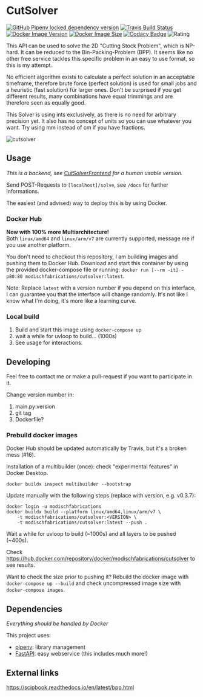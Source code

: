 # CutSolver

[![GitHub Pipenv locked dependency version](https://img.shields.io/github/pipenv/locked/dependency-version/modischfabrications/cutsolver/fastapi)]((https://github.com/tiangolo/fastapi))
[![Travis Build Status](https://travis-ci.org/ModischFabrications/CutSolver.svg?branch=master)](https://travis-ci.org/ModischFabrications/cutsolver)
[![Docker Image Version](https://img.shields.io/docker/v/modischfabrications/cutsolver.svg)](https://hub.docker.com/repository/docker/modischfabrications/cutsolver)
[![Docker Image Size](https://img.shields.io/docker/image-size/modischfabrications/cutsolver.svg)](https://hub.docker.com/repository/docker/modischfabrications/cutsolver)
[![Codacy Badge](https://api.codacy.com/project/badge/Grade/11d689cd44b0407fac23d537ca0f239f)](https://app.codacy.com/app/ModischFabrications/CutSolver)
![Rating](https://img.shields.io/badge/rating-awesome-brightgreen.svg)

This API can be used to solve the 2D "Cutting Stock Problem", which is NP-hard. It can be reduced to the Bin-Packing-Problem (BPP).
It seems like no other free service tackles this specific problem in an easy to use format, so this is my attempt. 

No efficient algorithm exists to calculate a perfect solution in an acceptable timeframe, therefore brute force (perfect solution) 
is used for small jobs and a heuristic (fast solution) für larger ones. Don't be surprised if you get different results, 
many combinations have equal trimmings and are therefore seen as equally good. 

This Solver is using ints exclusively, as there is no need for arbitrary precision yet. 
It also has no concept of units so you can use whatever you want.
Try using mm instead of cm if you have fractions.

![cutsolver](https://user-images.githubusercontent.com/25404728/53304884-fb9c4980-387a-11e9-9a49-330369befc44.png)

## Usage
*This is a backend, see [CutSolverFrontend](https://github.com/ModischFabrications/CutSolverFrontend) for a human usable version.*

Send POST-Requests to `[localhost]/solve`, see `/docs` for further informations.

The easiest (and advised) way to deploy this is by using Docker.

### Docker Hub
**Now with 100% more Multiarchitecture!**  
Both `linux/amd64` and `linux/arm/v7` are currently supported, message me if you use another platform. 

You don't need to checkout this repository, I am building images and pushing them to Docker Hub.
Download and start this container by using the provided docker-compose file or running: 
`docker run [--rm -it] -p80:80 modischfabrications/cutsolver:latest`. 

Note: Replace `latest` with a version number if you depend on this interface, I can guarantee you that the interface 
will change randomly. It's not like I know what I'm doing, it's more like a learning curve.

### Local build
1. Build and start this image using `docker-compose up`
2. wait a while for uvloop to build... (1000s)
3. See usage for interactions.

## Developing
Feel free to contact me or make a pull-request if you want to participate in it.

Change version number in:
1. main.py:version
2. git tag
3. Dockerfile?

### Prebuild docker images
Docker Hub should be updated automatically by Travis, but it's a broken mess (#16). 


Installation of a multibuilder (once):
check "experimental features" in Docker Desktop.
```docker buildx create --name multibuilder --use
docker buildx inspect multibuilder --bootstrap
```
Update manually with the following steps (replace with version, e.g. v0.3.7):
```
docker login -u modischfabrications
docker buildx build --platform linux/amd64,linux/arm/v7 \
    -t modischfabrications/cutsolver:<VERSION> \
    -t modischfabrications/cutsolver:latest --push .
```
Wait a while for uvloop to build (~1000s) and all layers to be pushed (~400s).

Check <https://hub.docker.com/repository/docker/modischfabrications/cutsolver> to see results. 

Want to check the size prior to pushing it?
Rebuild the docker image with `docker-compose up --build` and check uncompressed 
image size with `docker-compose images`.

## Dependencies
*Everything should be handled by Docker*

This project uses:
*   [pipenv](https://github.com/pypa/pipenv): library management
*   [FastAPI](https://github.com/tiangolo/fastapi): easy webservice (this includes much more!)

## External links
<https://scipbook.readthedocs.io/en/latest/bpp.html>
